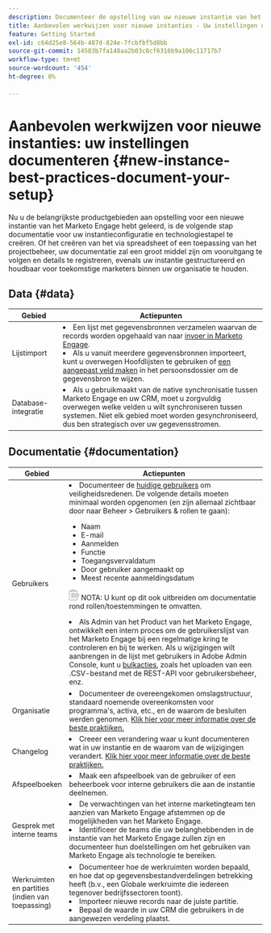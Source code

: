 ```yaml
---
description: Documenteer de opstelling van uw nieuwe instantie van het Marketo Engage.
title: Aanbevolen werkwijzen voor nieuwe instanties - Uw instellingen documenteren
feature: Getting Started
exl-id: c64d25e8-564b-487d-824e-7fcbfbf5d8bb
source-git-commit: 14583b7fa148aa2b03c8cf6316b9a106c11717b7
workflow-type: tm+mt
source-wordcount: '454'
ht-degree: 0%

---
```


# Aanbevolen werkwijzen voor nieuwe instanties: uw instellingen documenteren {#new-instance-best-practices-document-your-setup}

Nu u de belangrijkste productgebieden aan opstelling voor een nieuwe instantie van het Marketo Engage hebt geleerd, is de volgende stap documentatie voor uw instantieconfiguratie en technologiestapel te creëren. Of het creëren van het via spreadsheet of een toepassing van het projectbeheer, uw documentatie zal een groot middel zijn om vooruitgang te volgen en details te registreren, evenals uw instantie gestructureerd en houdbaar voor toekomstige marketers binnen uw organisatie te houden.

## Data {#data}

<table>
<thead>
  <tr>
    <th style="width:20%">Gebied</th>
    <th style="width:80%">Actiepunten</th>
  </tr>
</thead>
<tbody>
  <tr>
    <td>Lijstimport</td>
    <td><li>Een lijst met gegevensbronnen verzamelen waarvan de records worden opgehaald van naar <a href="https://experienceleague.adobe.com/en/docs/marketo/using/getting-started/quick-wins/import-a-list-of-people" target="_blank">invoer in Marketo Engage</a>.</li>
    <li>Als u vanuit meerdere gegevensbronnen importeert, kunt u overwegen Hoofdlijsten te gebruiken of <a href="https://experienceleague.adobe.com/en/docs/marketo/using/product-docs/administration/field-management/create-a-custom-field-in-marketo" target="_blank">een aangepast veld maken</a> in het persoonsdossier om de gegevensbron te wijzen.</li></td>
  </tr>
  <tr>
    <td>Database-integratie</td>
    <td><li>Als u gebruikmaakt van de native synchronisatie tussen Marketo Engage en uw CRM, moet u zorgvuldig overwegen welke velden u wilt synchroniseren tussen systemen. Niet elk gebied moet worden gesynchroniseerd, dus ben strategisch over uw gegevensstromen.</li></td>
  </tr>
</tbody>
</table>

## Documentatie {#documentation}

<table>
<thead>
  <tr>
    <th style="width:20%">Gebied</th>
    <th style="width:80%">Actiepunten</th>
  </tr>
</thead>
<tbody>
  <tr>
    <td>Gebruikers</td>
    <td><li>Documenteer de <a href="https://experienceleague.adobe.com/en/docs/marketo/using/product-docs/administration/marketo-with-adobe-identity/add-or-remove-a-user#add-a-user" target="_blank">huidige gebruikers</a> om veiligheidsredenen. De volgende details moeten minimaal worden opgenomen (en zijn allemaal zichtbaar door naar Beheer &gt; Gebruikers &amp; rollen te gaan):</li>
    <ul>
    <li>Naam</li>
    <li>E-mail</li>
    <li>Aanmelden</li>
    <li>Functie</li>
    <li>Toegangsvervaldatum</li>
    <li>Door gebruiker aangemaakt op</li>
    <li>Meest recente aanmeldingsdatum</li></ul>
    <p><img src="assets/note-icon.png" alt="notitiepictogram"> NOTA: U kunt op dit ook uitbreiden om documentatie rond rollen/toestemmingen te omvatten.
    <p>
    <li>Als Admin van het Product van het Marketo Engage, ontwikkelt een intern proces om de gebruikerslijst van het Marketo Engage bij een regelmatige kring te controleren en bij te werken. Als u wijzigingen wilt aanbrengen in de lijst met gebruikers in Adobe Admin Console, kunt u <a href="https://helpx.adobe.com/enterprise/using/users.html" target="_blank">bulkacties</a>, zoals het uploaden van een .CSV-bestand met de REST-API voor gebruikersbeheer, enz.</li></td>
  </tr>
  <tr>
    <td>Organisatie</td>
    <td><li>Documenteer de overeengekomen omslagstructuur, standaard noemende overeenkomsten voor programma's, activa, etc., en de waarom de besluiten werden genomen. <a href="https://experienceleague.adobe.com/en/docs/marketo-learn/tutorials/fundamentals/best-practices-to-organize-a-new-instance" target="_blank">Klik hier voor meer informatie over de beste praktijken.</a></li></td>
  </tr>
  <tr>
    <td>Changelog</td>
    <td><li>Creeer een verandering waar u kunt documenteren wat in uw instantie en de waarom van de wijzigingen verandert. <a href="https://experienceleague.adobe.com/en/docs/marketo-learn/auditing-an-inherited-instance/develop-an-instance-governance-guide" target="_blank">Klik hier voor meer informatie over de beste praktijken.</a></li></td>
  </tr>
  <tr>
    <td>Afspeelboeken</td>
    <td><li>Maak een afspeelboek van de gebruiker of een beheerboek voor interne gebruikers die aan de instantie deelnemen.</li></td>
  </tr>
  <tr>
    <td>Gesprek met interne teams</td>
    <td><li>De verwachtingen van het interne marketingteam ten aanzien van Marketo Engage afstemmen op de mogelijkheden van het Marketo Engage.</li>
    <li>Identificeer de teams die uw belanghebbenden in de instantie van het Marketo Engage zullen zijn en documenteer hun doelstellingen om het gebruiken van Marketo Engage als technologie te bereiken.</li></td>
  </tr>
  <tr>
    <td>Werkruimten en partities (indien van toepassing)</td>
    <td><li>Documenteer hoe de werkruimten worden bepaald, en hoe dat op gegevensbestandverdelingen betrekking heeft (b.v., een Globale werkruimte die iedereen tegenover bedrijfssectoren toont).</li>
    <li>Importeer nieuwe records naar de juiste partitie.</li>
    <li>Bepaal de waarde in uw CRM die gebruikers in de aangewezen verdeling plaatst.</li></td>
  </tr>
</tbody>
</table>
